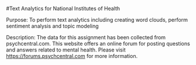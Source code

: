#Text Analytics for National Institutes of Health

Purpose: To perform text analytics including creating word clouds, perform sentiment analysis and topic modeling

Description: The data for this assignment has been collected from psychcentral.com. This website offers an online forum for posting questions and answers related to mental health. Please visit https://forums.psychcentral.com for more information.
